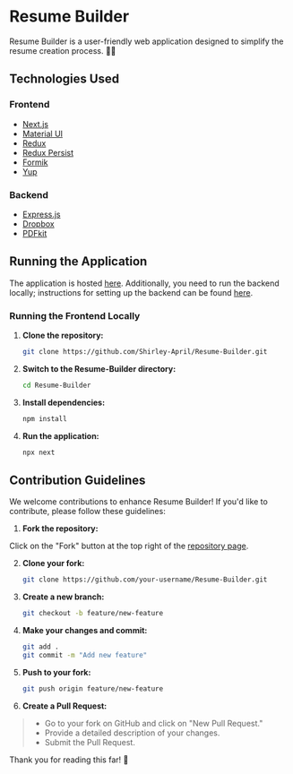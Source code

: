 # Resume Builder

Resume Builder is a user-friendly web application designed to simplify the resume creation process. 📄✨

## Technologies Used

### Frontend
- [Next.js](https://nextjs.org/)
- [Material UI](https://material-ui.com/)
- [Redux](https://redux.js.org/)
- [Redux Persist](https://github.com/rt2zz/redux-persist)
- [Formik](https://formik.org/)
- [Yup](https://github.com/jquense/yup)

### Backend
- [Express.js](https://expressjs.com/)
- [Dropbox](https://www.dropbox.com/)
- [PDFkit](https://pdfkit.org/)

## Running the Application

The application is hosted [here](https://resume-builder-one-navy.vercel.app/). Additionally, you need to run the backend locally; instructions for setting up the backend can be found [here](https://resume-builder-one-navy.vercel.app/).

### Running the Frontend Locally

1. **Clone the repository:**
   ```bash
   git clone https://github.com/Shirley-April/Resume-Builder.git


2. **Switch to the Resume-Builder directory:**
   ```bash
   cd Resume-Builder
   
3. **Install dependencies:**
   ```bash
   npm install
4. **Run the application:**
   ```bash
   npx next
   
## Contribution Guidelines
We welcome contributions to enhance Resume Builder! If you'd like to contribute, please follow these guidelines:

1. **Fork the repository:**

Click on the "Fork" button at the top right of the [repository page](https://github.com/Shirley-April/Resume-Builder).

2. **Clone your fork:**
   ```bash
   git clone https://github.com/your-username/Resume-Builder.git

3. **Create a new branch:**
   ```bash
   git checkout -b feature/new-feature
   
4. **Make your changes and commit:**
   ```bash
   git add .
   git commit -m "Add new feature"
   
5. **Push to your fork:**
   ```bash
   git push origin feature/new-feature

6. **Create a Pull Request:**
>>>
> - Go to your fork on GitHub and click on "New Pull Request."
> -  Provide a detailed description of your changes.
> - Submit the Pull Request.

Thank you for reading this far! 🚀
